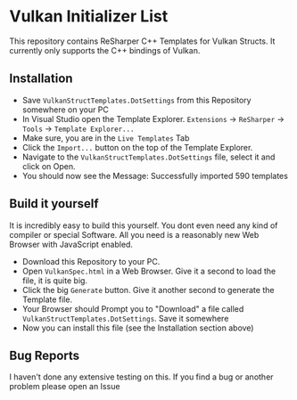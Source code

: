 # Vulkan Initializer List

This repository contains ReSharper C++ Templates for Vulkan Structs. It currently only supports the C++ bindings of Vulkan. 

## Installation

- Save `VulkanStructTemplates.DotSettings` from this Repository somewhere on your PC
- In Visual Studio open the Template Explorer. `Extensions` -> `ReSharper` -> `Tools` -> `Template Explorer...`
- Make sure, you are in the `Live Templates` Tab
- Click the `Import...` button on the top of the Template Explorer.
- Navigate to the `VulkanStructTemplates.DotSettings` file, select it and click on Open.
- You should now see the Message: Successfully imported 590 templates

## Build it yourself

It is incredibly easy to build this yourself. You dont even need any kind of compiler or special Software. 
All you need is a reasonably new Web Browser with JavaScript enabled. 

- Download this Repository to your PC.
- Open `VulkanSpec.html` in a Web Browser. Give it a second to load the file, it is quite big.
- Click the big `Generate` button. Give it another second to generate the Template file.
- Your Browser should Prompt you to "Download" a file called `VulkanStructTemplates.DotSettings`. Save it somewhere
- Now you can install this file (see the Installation section above)

## Bug Reports

I haven't done any extensive testing on this. If you find a bug or another problem please open an Issue 
